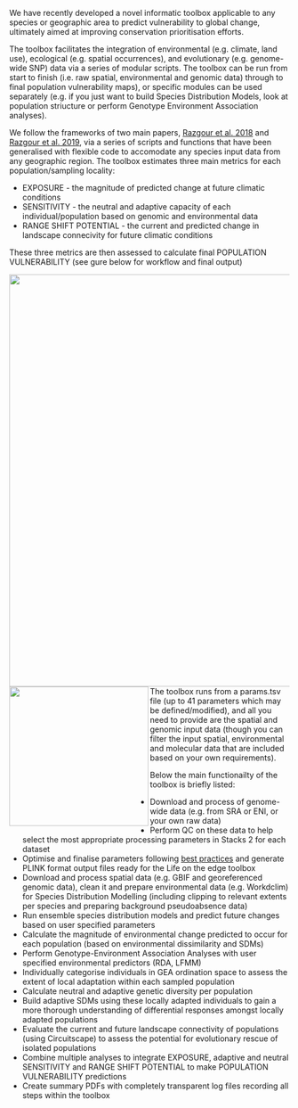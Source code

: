 We have recently developed a novel informatic toolbox applicable to any species or geographic area to predict vulnerability to global change, ultimately aimed at improving conservation prioritisation efforts. 

The toolbox facilitates the integration of environmental (e.g. climate, land use), ecological (e.g. spatial occurrences), and evolutionary (e.g. genome-wide SNP) data via a series of modular scripts. The toolbox can be run from start to finish (i.e. raw spatial, environmental and genomic data) through to final population vulnerability maps), or specific modules can be used separately (e.g. if you just want to build Species Distribution Models, look at population striucture or perform Genotype Environment Association analyses).

We follow the frameworks of two main papers, [Razgour et al. 2018](https://onlinelibrary.wiley.com/doi/10.1111/1755-0998.12694) and [Razgour et al. 2019](https://www.pnas.org/doi/10.1073/pnas.1820663116), via a series of scripts and functions that have been generalised with flexible code to accomodate any species input data from any geographic region. The toolbox estimates three main metrics for each population/sampling locality:

* EXPOSURE - the magnitude of predicted change at future climatic conditions
* SENSITIVITY - the neutral and adaptive capacity of each individual/population based on genomic and environmental data
* RANGE SHIFT POTENTIAL - the current and predicted change in landscape connecivity for future climatic conditions

These three metrics are then assessed to calculate final POPULATION VULNERABILITY (see gure below for workflow and final output)

<img src="https://cd-barratt.github.io/Life_on_the_edge.github.io/workflow.png"  align="left" width="740"> <img src="https://cd-barratt.github.io/Life_on_the_edge.github.io/pop_vulnerability.png"  align="left" width="250">










The toolbox runs from a params.tsv file (up to 41 parameters which may be defined/modified), and all you need to provide are the spatial and genomic input data (though you can filter the input spatial, environmental and molecular data that are included based on your own requirements).

Below the main functionailty of the toolbox is briefly listed:
* Download and process of genome-wide data (e.g. from SRA or ENI, or your own raw data)
* Perform QC on these data to help select the most appropriate processing parameters in Stacks 2 for each dataset
* Optimise and finalise parameters following [best practices](https://besjournals.onlinelibrary.wiley.com/doi/10.1111/2041-210X.12775) and generate PLINK format output files ready for the Life on the edge toolbox
* Download and process spatial data (e.g. GBIF and georeferenced genomic data), clean it and prepare environmental data (e.g. Workdclim) for Species Distribution Modelling (including clipping to relevant extents per species and preparing background pseudoabsence data)
* Run ensemble species distribution models and predict future changes based on user specified parameters
* Calculate the magnitude of environmental change predicted to occur for each population (based on environmental dissimilarity and SDMs)
* Perform Genotype-Environment Association Analyses with user specified environmental predictors (RDA, LFMM)
* Individually categorise individuals in GEA ordination space to assess the extent of local adaptation within each sampled population
* Calculate neutral and adaptive genetic diversity per population
* Build adaptive SDMs using these locally adapted individuals to gain a more thorough understanding of differential responses amongst locally adapted populations
* Evaluate the current and future landscape connectivity of populations (using Circuitscape) to assess the potential for evolutionary rescue of isolated populations
* Combine multiple analyses to integrate EXPOSURE, adaptive and neutral SENSITIVITY and RANGE SHIFT POTENTIAL to make POPULATION VULNERABILITY predictions
* Create summary PDFs with completely transparent log files recording all steps within the toolbox

